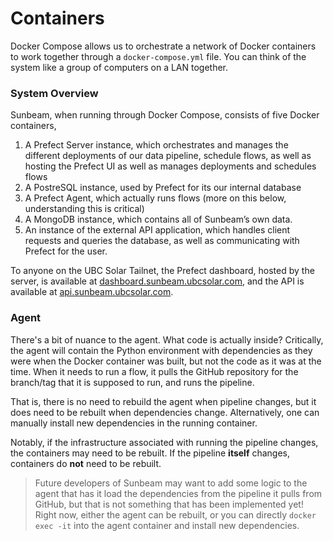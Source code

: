 # Containers

Docker Compose allows us to orchestrate a network of Docker containers to work together through a `docker-compose.yml` file. You can think of the system like a group of computers on a LAN together.

### System Overview

Sunbeam, when running through Docker Compose, consists of five Docker containers,

1. A Prefect Server instance, which orchestrates and manages the different deployments of our data pipeline, schedule flows, as well as hosting the Prefect UI as well as manages deployments and schedules flows 
2. A PostreSQL instance, used by Prefect for its our internal database
3. A Prefect Agent, which actually runs flows (more on this below, understanding this is critical)
4. A MongoDB instance, which contains all of Sunbeam’s own data.
5. An instance of the external API application, which handles client requests and queries the database, as well as communicating with Prefect for the user.

To anyone on the UBC Solar Tailnet, the Prefect dashboard, hosted by the server, is available at [dashboard.sunbeam.ubcsolar.com](http://dashboard.sunbeam.ubcsolar.com), and the API is available at [api.sunbeam.ubcsolar.com](http://api.sunbeam.ubcsolar.com). 

### Agent

There's a bit of nuance to the agent. What code is actually inside? Critically, the agent will contain the Python environment with dependencies as they were when the Docker container was built, but not the code as it was at the time. When it needs to run a flow, it pulls the GitHub repository for the branch/tag that it is supposed to run, and runs the pipeline.   

That is, there is no need to rebuild the agent when pipeline changes, but it does need to be rebuilt when dependencies change. Alternatively, one can manually install new dependencies in the running container. 

Notably, if the infrastructure associated with running the pipeline changes, the containers may need to be rebuilt. If the pipeline **itself** changes, containers do **not** need to be rebuilt.

> Future developers of Sunbeam may want to add some logic to the agent that has it load the dependencies from the pipeline it pulls from GitHub, but that is not something that has been implemented yet! Right now, either the agent can be rebuilt, or you can directly `docker exec -it` into the agent container and install new dependencies. 

